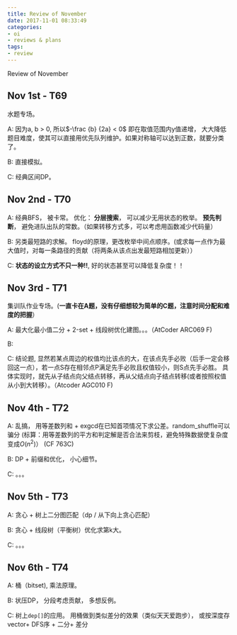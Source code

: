 ```yaml
---
title: Review of November
date: 2017-11-01 08:33:49
categories:
- oi
- reviews & plans
tags:
- review
---
```


Review of November

<!-- more -->

## Nov 1st - T69

水题专场。

A: 因为a, b > 0, 所以$-\frac {b} {2a} < 0$ 即在取值范围内y值递增， 大大降低题目难度，使其可以直接用优先队列维护。如果对称轴可以达到正数，就要分类了。

B: 直接模拟。

C: 经典区间DP。

## Nov 2nd - T70

A: 经典BFS， 被卡常。 优化： **分层搜索**， 可以减少无用状态的枚举。 **预先判断**， 避免进队出队的常数。（如果转移方式多，可以考虑用函数减少代码量）

B: 另类最短路的求解。 floyd的原理，更改枚举中间点顺序。(或求每一点作为最大值时，对每一条路径的贡献（将两条从该点出发最短路相加更新））

C: **状态的设立方式不只一种!!**, 好的状态甚至可以降低复杂度！！

## Nov 3rd - T71

集训队作业专场。(**一直卡在A题，没有仔细想较为简单的C题，注意时间分配和难度的把握**）

A: 最大化最小值二分 + 2-set + 线段树优化建图。。。（AtCoder ARC069 F)

B: 

C: 结论题, 显然若某点周边的权值均比该点的大，在该点先手必败（后手一定会移回这一点），若一点S存在相邻点P满足先手必败且权值较小，则S点先手必胜。 具体实现时，就先从子结点向父结点转移，再从父结点向子结点转移(或者按照权值从小到大转移）。（Atcoder AGC010 F)

## Nov 4th - T72

A: 乱搞， 用等差数列和 + exgcd在已知首项情况下求公差。random_shuffle可以骗分 (标算：用等差数列的平方和判定解是否合法来剪枝，避免特殊数据使复杂度变成$O(n^2)$） (CF 763C)

B: DP + 前缀和优化， 小心细节。

C: 。。。

## Nov 5th - T73

A: 贪心 + 树上二分图匹配（dp / 从下向上贪心匹配）

B: 贪心 + 线段树（平衡树）优化求第k大。

C: 。。。

## Nov 6th - T74

A: 桶（bitset), 乘法原理。

B: 状压DP， 分段考虑贡献， 多想反例。

C: 树上`dep[]`的应用。 用桶做到类似差分的效果（类似天天爱跑步）， 或按深度存vector+ DFS序 + 二分+ 差分

